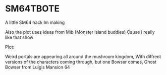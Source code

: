# SM64TBOTE
A little SM64 hack Im making

Also the plot uses ideas from Mib (Monster island buddies) Cause I really like that show

Plot:

Weird portals are appearing all around the mushroom kingdom, With diffrent versions of the characters coming through, but one Bowser comes, Ghost Bowser from Luigis Mansion 64
